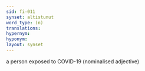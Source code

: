 ```yaml
---
sid: fi-011
synset: altistunut 
word_type: (n)
translations: 
hypernym: 
hyponym: 
layout: synset
---
```

a person exposed to COVID-19 (nominalised adjective)